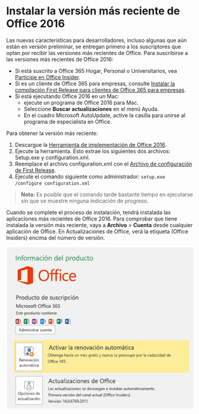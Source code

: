 # Instalar la versión más reciente de Office 2016

Las nuevas características para desarrolladores, incluso algunas que aún están en versión preliminar, se entregan primero a los suscriptores que optan por recibir las versiones más recientes de Office. Para suscribirse a las versiones más recientes de Office 2016: 

- Si está suscrito a Office 365 Hogar, Personal o Universitarios, vea [Participe en Office Insider](https://products.office.com/en-us/office-insider).
- Si es un cliente de Office 365 para empresas, consulte [Instalar la compilación First Release para clientes de Office 365 para empresas](https://support.office.com/en-us/article/Install-the-First-Release-build-for-Office-365-for-business-customers-4dd8ba40-73c0-4468-b778-c7b744d03ead?ui=en-US&rs=en-US&ad=US).
- Si está ejecutando Office 2016 en un Mac:
    - ejecute un programa de Office 2016 para Mac.
    - Seleccione **Buscar actualizaciones** en el menú Ayuda.
    - En el cuadro Microsoft AutoUpdate, active la casilla para unirse al programa de especialista en Office. 

Para obtener la versión más reciente: 

1. Descargue la [Herramienta de implementación de Office 2016](https://www.microsoft.com/en-us/download/details.aspx?id=49117). 
2. Ejecute la herramienta. Esto extrae los siguientes dos archivos: Setup.exe y configuration.xml.
3. Reemplace el archivo configuration.xml con el [Archivo de configuración de First Release](https://raw.githubusercontent.com/OfficeDev/Office-Add-in-Commands-Samples/master/Tools/FirstReleaseConfig/configuration.xml).
4. Ejecute el comando siguiente como administrador: `setup.exe /configure configuration.xml` 

>**Nota:** Es posible que el comando tarde bastante tiempo en ejecutarse sin que se muestre ninguna indicación de progreso.

Cuando se complete el proceso de instalación, tendrá instalada las aplicaciones más recientes de Office 2016. Para comprobar que tiene instalada la versión más reciente, vaya a **Archivo**  >  **Cuenta** desde cualquier aplicación de Office. En Actualizaciones de Office, verá la etiqueta (Office Insiders) encima del número de versión.

![Captura de pantalla donde se muestra información del producto con la etiqueta Office Insiders](../../images/officeinsider.PNG)
